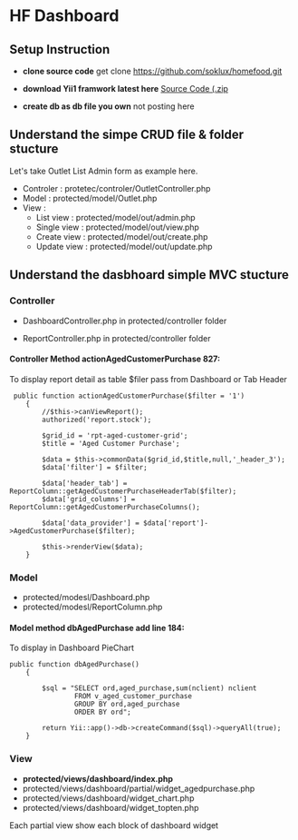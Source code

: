 # HF Dashboard

## Setup Instruction

* **clone source code**
get clone https://github.com/soklux/homefood.git

* **download Yii1 framwork latest here**
[Source Code (.zip](https://www.yiiframework.com/download#yii1) 

* **create db as db file you own**
not posting here

## Understand the simpe CRUD file & folder stucture

Let's take Outlet List Admin form as example here. 

* Controler  : protetec/controler/OutletController.php
* Model      : protected/model/Outlet.php  
* View       : 
  * List view   : protected/model/out/admin.php
  * Single view : protected/model/out/view.php
  * Create view : protected/model/out/create.php
  * Update view : protected/model/out/update.php

## Understand the dasbhoard simple MVC stucture

### Controller

* DashboardController.php in protected/controller folder

* ReportController.php in protected/controller folder

#### Controller Method actionAgedCustomerPurchase 827:


To display report detail as table $filer pass from Dashboard or Tab Header
```
 public function actionAgedCustomerPurchase($filter = '1')
    {
        //$this->canViewReport();
        authorized('report.stock');

        $grid_id = 'rpt-aged-customer-grid';
        $title = 'Aged Customer Purchase';

        $data = $this->commonData($grid_id,$title,null,'_header_3');
        $data['filter'] = $filter;

        $data['header_tab'] = ReportColumn::getAgedCustomerPurchaseHeaderTab($filter);
        $data['grid_columns'] = ReportColumn::getAgedCustomerPurchaseColumns();

        $data['data_provider'] = $data['report']->AgedCustomerPurchase($filter);

        $this->renderView($data);
    }
```

### Model

* protected/modesl/Dashboard.php
* protected/modesl/ReportColumn.php

#### Model method dbAgedPurchase add line 184:

To display in Dashboard PieChart
```
public function dbAgedPurchase()
    {

        $sql = "SELECT ord,aged_purchase,sum(nclient) nclient
                FROM v_aged_customer_purchase
                GROUP BY ord,aged_purchase
                ORDER BY ord";

        return Yii::app()->db->createCommand($sql)->queryAll(true);
    }
```

### View
* **protected/views/dashboard/index.php**
* protected/views/dashboard/partial/widget_agedpurchase.php
* protected/views/dashboard/widget_chart.php
* protected/views/dashboard/widget_topten.php

Each partial view show each block of dashboard widget
